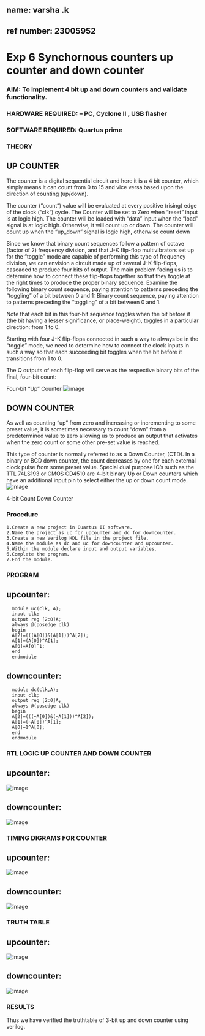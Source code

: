 ## name: varsha .k 

## ref number: 23005952

# Exp 6 Synchornous counters   up counter and down counter 
### AIM: To implement 4 bit up and down counters and validate  functionality.
### HARDWARE REQUIRED:  – PC, Cyclone II , USB flasher
### SOFTWARE REQUIRED:   Quartus prime
### THEORY 

## UP COUNTER 
The counter is a digital sequential circuit and here it is a 4 bit counter, which simply means it can count from 0 to 15 and vice versa based upon the direction of counting (up/down). 

The counter (“count“) value will be evaluated at every positive (rising) edge of the clock (“clk“) cycle.
The Counter will be set to Zero when “reset” input is at logic high.
The counter will be loaded with “data” input when the “load” signal is at logic high. Otherwise, it will count up or down.
The counter will count up when the “up_down” signal is logic high, otherwise count down

Since we know that binary count sequences follow a pattern of octave (factor of 2) frequency division, and that J-K flip-flop multivibrators set up for the “toggle” mode are capable of performing this type of frequency division, we can envision a circuit made up of several J-K flip-flops, cascaded to produce four bits of output.
The main problem facing us is to determine how to connect these flip-flops together so that they toggle at the right times to produce the proper binary sequence.
Examine the following binary count sequence, paying attention to patterns preceding the “toggling” of a bit between 0 and 1:
Binary count sequence, paying attention to patterns preceding the “toggling” of a bit between 0 and 1.

Note that each bit in this four-bit sequence toggles when the bit before it (the bit having a lesser significance, or place-weight), toggles in a particular direction: from 1 to 0.



 
 

Starting with four J-K flip-flops connected in such a way to always be in the “toggle” mode, we need to determine how to connect the clock inputs in such a way so that each succeeding bit toggles when the bit before it transitions from 1 to 0.

The Q outputs of each flip-flop will serve as the respective binary bits of the final, four-bit count:

 
 

Four-bit “Up” Counter
![image](https://user-images.githubusercontent.com/36288975/169644758-b2f4339d-9532-40c5-af40-8f4f8c942e2c.png)



## DOWN COUNTER 

As well as counting “up” from zero and increasing or incrementing to some preset value, it is sometimes necessary to count “down” from a predetermined value to zero allowing us to produce an output that activates when the zero count or some other pre-set value is reached.

This type of counter is normally referred to as a Down Counter, (CTD). In a binary or BCD down counter, the count decreases by one for each external clock pulse from some preset value. Special dual purpose IC’s such as the TTL 74LS193 or CMOS CD4510 are 4-bit binary Up or Down counters which have an additional input pin to select either the up or down count mode.
![image](https://user-images.githubusercontent.com/36288975/169644844-1a14e123-7228-4ed8-81a9-eb937dff4ac8.png)


4-bit Count Down Counter
### Procedure
```
1.Create a new project in Quartus II software.
2.Name the project as uc for upcounter and dc for downcounter.
3.Create a new Verilog HDL file in the project file.
4.Name the module as dc and uc for downcounter and upcounter.
5.Within the module declare input and output variables.
6.Complete the program.
7.End the module.
```



### PROGRAM 
## upcounter:
```
  module uc(clk, A);
  input clk;
  output reg [2:0]A;
  always @(posedge clk)
  begin
  A[2]=(((A[0])&(A[1]))^A[2]);
  A[1]=(A[0])^A[1];
  A[0]=A[0]^1;
  end
  endmodule
```

## downcounter:
```
  module dc(clk,A);
  input clk;
  output reg [2:0]A;
  always @(posedge clk)
  begin
  A[2]=(((~A[0])&(~A[1]))^A[2]);
  A[1]=(~A[0])^A[1];
  A[0]=1^A[0];
  end
  endmodule
```



### RTL LOGIC UP COUNTER AND DOWN COUNTER  
## upcounter:
![image](https://github.com/Varshakumaran/Exp-7-Synchornous-counters-/assets/144979367/8bb1d78a-c284-4c64-82e5-6c0b5d817113)

## downcounter:
![image](https://github.com/Varshakumaran/Exp-7-Synchornous-counters-/assets/144979367/480d0b2c-d516-40b5-b143-ca55046b77ce)



### TIMING DIGRAMS FOR COUNTER  
## upcounter:
![image](https://github.com/Varshakumaran/Exp-7-Synchornous-counters-/assets/144979367/4ba30851-9b77-45b3-920a-0d7ac029449a)

## downcounter:
![image](https://github.com/Varshakumaran/Exp-7-Synchornous-counters-/assets/144979367/e88f69c7-0d37-469d-94f3-002b7a8a8d2a)


### TRUTH TABLE 
## upcounter:
![image](https://github.com/Varshakumaran/Exp-7-Synchornous-counters-/assets/144979367/62821388-4073-45f7-895d-a8a5affd0c22)

## downcounter:
![image](https://github.com/Varshakumaran/Exp-7-Synchornous-counters-/assets/144979367/0f13755e-46da-49b7-8bca-92eb7c6a9319)




### RESULTS 
Thus we have verified the truthtable of 3-bit up and down counter using verilog.
